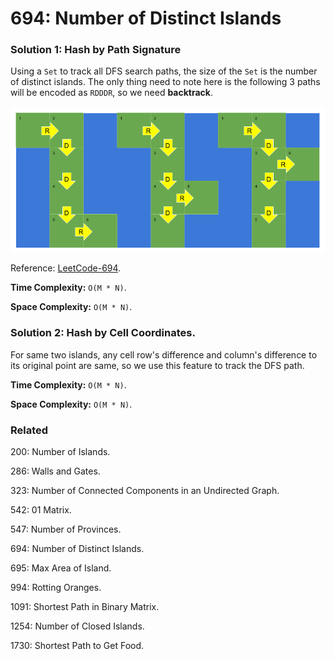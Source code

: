 # 694: Number of Distinct Islands

### Solution 1: Hash by Path Signature
Using a `Set` to track all DFS search paths, the size of the `Set` is the number of distinct islands. The only thing need to note here is the following 3 paths will be encoded as `RDDDR`, so we need **backtrack**.

![LC694](LC694.png)

Reference: [LeetCode-694](https://leetcode.com/problems/number-of-distinct-islands/solution/).

**Time Complexity:** `O(M * N)`.

**Space Complexity:** `O(M * N)`.

### Solution 2: Hash by Cell Coordinates.
For same two islands, any cell row's difference and column's difference to its original point are same, so we use this feature to track the DFS path.

**Time Complexity:** `O(M * N)`.

**Space Complexity:** `O(M * N)`.

### Related
200: Number of Islands.

286: Walls and Gates.

323: Number of Connected Components in an Undirected Graph.

542: 01 Matrix.

547: Number of Provinces.

694: Number of Distinct Islands.

695: Max Area of Island.

994: Rotting Oranges.

1091: Shortest Path in Binary Matrix.

1254: Number of Closed Islands.

1730: Shortest Path to Get Food.

